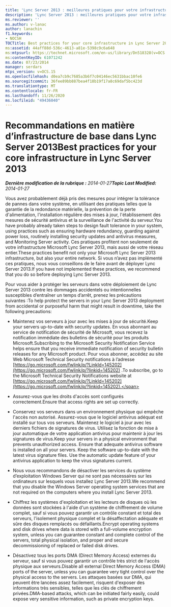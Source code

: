 ```yaml
---
title: 'Lync Server 2013 : meilleures pratiques pour votre infrastructure principale'
description: 'Lync Server 2013 : meilleures pratiques pour votre infrastructure de base.'
ms.reviewer: ''
ms.author: v-lanac
author: lanachin
f1.keywords:
- NOCSH
TOCTitle: Best practices for your core infrastructure in Lync Server 2013
ms:assetid: 44aff88d-536c-4613-a81e-5398c9c6a648
ms:mtpsurl: https://technet.microsoft.com/en-us/library/Dn518328(v=OCS.15)
ms:contentKeyID: 61071242
ms.date: 07/23/2014
manager: serdars
mtps_version: v=OCS.15
ms.openlocfilehash: d0ea7cb9c7685a3b6f7c04146ec5631bbac10fe6
ms.sourcegitcommit: 36fee89bb887bea4f18b19f17a8c69daf5bc423d
ms.translationtype: MT
ms.contentlocale: fr-FR
ms.lasthandoff: 11/26/2020
ms.locfileid: "49436040"
---
```

# <a name="best-practices-for-your-core-infrastructure-in-lync-server-2013"></a><span data-ttu-id="0864d-103">Recommandations en matière d’infrastructure de base dans Lync Server 2013</span><span class="sxs-lookup"><span data-stu-id="0864d-103">Best practices for your core infrastructure in Lync Server 2013</span></span>

<div data-xmlns="http://www.w3.org/1999/xhtml">

<div class="topic" data-xmlns="http://www.w3.org/1999/xhtml" data-msxsl="urn:schemas-microsoft-com:xslt" data-cs="https://msdn.microsoft.com/">

<div data-asp="https://msdn2.microsoft.com/asp">



</div>

<div id="mainSection">

<div id="mainBody"><span data-ttu-id="0864d-104">

<span> </span></span><span class="sxs-lookup"><span data-stu-id="0864d-104">

<span> </span></span></span>

<span data-ttu-id="0864d-105">_**Dernière modification de la rubrique :** 2014-01-27_</span><span class="sxs-lookup"><span data-stu-id="0864d-105">_**Topic Last Modified:** 2014-01-27_</span></span>

<span data-ttu-id="0864d-106">Vous avez probablement déjà pris des mesures pour intégrer la tolérance de pannes dans votre système, en utilisant des pratiques telles que la garantie de la redondance matérielle, la prévention de la perte d'alimentation, l'installation régulière des mises à jour, l'établissement des mesures de sécurité antivirus et la surveillance de l'activité du serveur.</span><span class="sxs-lookup"><span data-stu-id="0864d-106">You have probably already taken steps to design fault tolerance in your system, using practices such as ensuring hardware redundancy, guarding against power loss, routinely installing security updates and antivirus measures, and Monitoring Server activity.</span></span> <span data-ttu-id="0864d-107">Ces pratiques profitent non seulement de votre infrastructure Microsoft Lync Server 2013, mais aussi de votre réseau entier.</span><span class="sxs-lookup"><span data-stu-id="0864d-107">These practices benefit not only your Microsoft Lync Server 2013 infrastructure, but also your entire network.</span></span> <span data-ttu-id="0864d-108">Si vous n’avez pas implémenté ces pratiques, nous vous conseillons de le faire avant de déployer Lync Server 2013.</span><span class="sxs-lookup"><span data-stu-id="0864d-108">If you have not implemented these practices, we recommend that you do so before deploying Lync Server 2013.</span></span>

<span data-ttu-id="0864d-109">Pour vous aider à protéger les serveurs dans votre déploiement de Lync Server 2013 contre les dommages accidentels ou intentionnelles susceptibles d’entraîner un temps d’arrêt, prenez les précautions suivantes :</span><span class="sxs-lookup"><span data-stu-id="0864d-109">To help protect the servers in your Lync Server 2013 deployment from accidental or purposeful harm that might result in downtime, take the following precautions:</span></span>

  - <span data-ttu-id="0864d-110">Maintenez vos serveurs à jour avec les mises à jour de sécurité.</span><span class="sxs-lookup"><span data-stu-id="0864d-110">Keep your servers up-to-date with security updates.</span></span> <span data-ttu-id="0864d-111">En vous abonnant au service de notification de sécurité de Microsoft, vous recevez la notification immédiate des bulletins de sécurité pour les produits Microsoft.</span><span class="sxs-lookup"><span data-stu-id="0864d-111">Subscribing to the Microsoft Security Notification Service helps ensure that you receive immediate notification of security bulletin releases for any Microsoft product.</span></span> <span data-ttu-id="0864d-112">Pour vous abonner, accédez au site Web Microsoft Technical Security notifications à l’adresse [https://go.microsoft.com/fwlink/p/?LinkId=145202](https://go.microsoft.com/fwlink/p/?linkid=145202) .</span><span class="sxs-lookup"><span data-stu-id="0864d-112">To subscribe, go to the Microsoft Technical Security Notifications website at [https://go.microsoft.com/fwlink/p/?LinkId=145202](https://go.microsoft.com/fwlink/p/?linkid=145202).</span></span>

  - <span data-ttu-id="0864d-113">Assurez-vous que les droits d'accès sont configurés correctement.</span><span class="sxs-lookup"><span data-stu-id="0864d-113">Ensure that access rights are set up correctly.</span></span>

  - <span data-ttu-id="0864d-p103">Conservez vos serveurs dans un environnement physique qui empêche l'accès non autorisé. Assurez-vous que le logiciel antivirus adéquat est installé sur tous vos serveurs. Maintenez le logiciel à jour avec les derniers fichiers de signatures de virus. Utilisez la fonction de mise à jour automatique de votre application antivirus pour maintenir à jour les signatures de virus.</span><span class="sxs-lookup"><span data-stu-id="0864d-p103">Keep your servers in a physical environment that prevents unauthorized access. Ensure that adequate antivirus software is installed on all your servers. Keep the software up-to-date with the latest virus signature files. Use the automatic update feature of your antivirus application to keep the virus signatures current.</span></span>

  - <span data-ttu-id="0864d-118">Nous vous recommandons de désactiver les services du système d’exploitation Windows Server qui ne sont pas nécessaires sur les ordinateurs sur lesquels vous installez Lync Server 2013.</span><span class="sxs-lookup"><span data-stu-id="0864d-118">We recommend that you disable the Windows Server operating system services that are not required on the computers where you install Lync Server 2013.</span></span>

  - <span data-ttu-id="0864d-119">Chiffrez les systèmes d'exploitation et les lecteurs de disques où les données sont stockées à l'aide d'un système de chiffrement de volume complet, sauf si vous pouvez garantir un contrôle constant et total des serveurs, l'isolement physique complet et la désaffectation adéquate et sûre des disques remplacés ou défaillants.</span><span class="sxs-lookup"><span data-stu-id="0864d-119">Encrypt operating systems and disk drives where data is stored with a full-volume encryption system, unless you can guarantee constant and complete control of the servers, total physical isolation, and proper and secure decommissioning of replaced or failed disk drives.</span></span>

  - <span data-ttu-id="0864d-120">Désactivez tous les ports DMA (Direct Memory Access) externes du serveur, sauf si vous pouvez garantir un contrôle très strict de l'accès physique aux serveurs.</span><span class="sxs-lookup"><span data-stu-id="0864d-120">Disable all external Direct Memory Access (DMA) ports of the server, unless you can guarantee very tight control over the physical access to the servers.</span></span> <span data-ttu-id="0864d-121">Les attaques basées sur DMA, qui peuvent être lancées assez facilement, risquent d'exposer des informations très sensibles, telles que les clés de chiffrement privées.</span><span class="sxs-lookup"><span data-stu-id="0864d-121">DMA-based attacks, which can be initiated fairly easily, could expose very sensitive information, such as private encryption keys.</span></span>

<span data-ttu-id="0864d-122"></div>

<span> </span>

</div>

</div>

</span><span class="sxs-lookup"><span data-stu-id="0864d-122"></div>

<span> </span>

</div>

</div>

</span></span></div>

